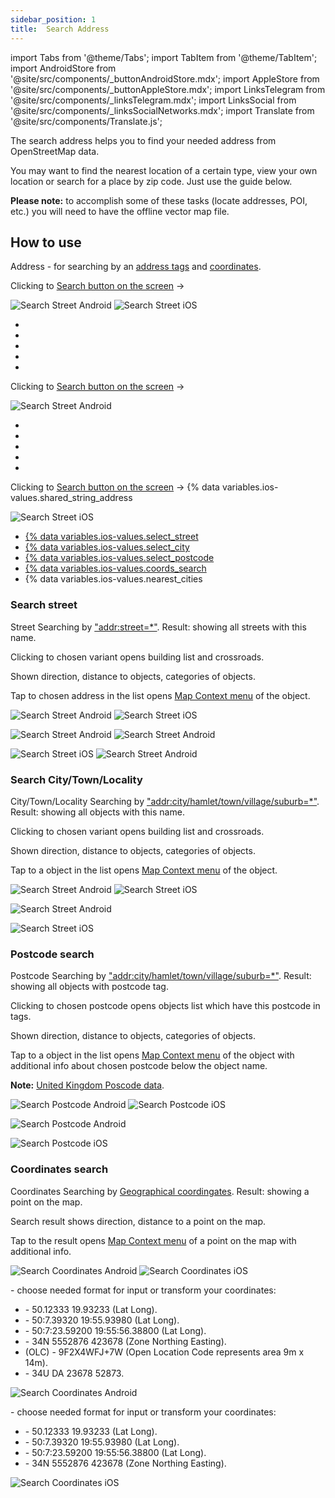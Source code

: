 ```yaml
---
sidebar_position: 1
title:  Search Address
---
```


import Tabs from '@theme/Tabs';
import TabItem from '@theme/TabItem';
import AndroidStore from '@site/src/components/_buttonAndroidStore.mdx';
import AppleStore from '@site/src/components/_buttonAppleStore.mdx';
import LinksTelegram from '@site/src/components/_linksTelegram.mdx';
import LinksSocial from '@site/src/components/_linksSocialNetworks.mdx';
import Translate from '@site/src/components/Translate.js';

The search address helps you to find your needed address from OpenStreetMap data.

You may want to find the nearest location of a certain type, view your own location or search for a place by zip code. Just use the guide below.

**Please note:** to accomplish some of these tasks (locate addresses, POI, etc.) you will need to have the offline vector map file.

## How to use

Address - for searching by an [address tags](https://wiki.openstreetmap.org/w/index.php?title=Key:addr) and [coordinates](https://en.wikipedia.org/wiki/Geographic_coordinate_system).

<Tabs groupId="operating-systems">

<TabItem value="def" label="Default" default>

Clicking to [Search button on the screen](/docs/documentation/widgets/map-buttons#search) -> <Translate android="true" ids="shared_string_address"/>

![Search Street Android](@site/static/img/search/street_search_android.png) ![Search Street iOS](@site/static/img/search/street_search_ios.png)

- [<Translate android="true" ids="search_street"/>](/docs/documentation/search/search-address#search-street)
- [<Translate android="true" ids="start_search_from_city"/>](/docs/documentation/search/search-address#search-citytownlocality)
- [<Translate android="true" ids="select_postcode"/>](/docs/documentation/search/search-address#postcode-search)
- [<Translate android="true" ids="coords_search"/>](/docs/documentation/search/search-address#coordinates-search)
- <Translate android="true" ids="nearest_cities"/>


</TabItem>

<TabItem value="android" label="Android">


Clicking to [Search button on the screen](/docs/documentation/widgets/map-buttons#search) -> <Translate android="true" ids="shared_string_address"/>

![Search Street Android](@site/static/img/search/street_search_android.png) 

- [<Translate android="true" ids="search_street"/>](/docs/documentation/search/search-address#search-street)
- [<Translate android="true" ids="start_search_from_city"/>](/docs/documentation/search/search-address#search-citytownlocality)
- [<Translate android="true" ids="select_postcode"/>](/docs/documentation/search/search-address#postcode-search)
- [<Translate android="true" ids="coords_search"/>](/docs/documentation/search/search-address#coordinates-search)
- <Translate android="true" ids="nearest_cities"/>

</TabItem>

<TabItem value="ios" label="iOS">

Clicking to [Search button on the screen](/docs/documentation/widgets/map-buttons#search) -> {% data variables.ios-values.shared_string_address

![Search Street iOS](@site/static/img/search/street_search_ios.png)

- [{% data variables.ios-values.select_street](/docs/documentation/search/search-address#search-street)
- [{% data variables.ios-values.select_city](/docs/documentation/search/search-address#search-citytownlocality)
- [{% data variables.ios-values.select_postcode](/docs/documentation/search/search-address#postcode-search)
- [{% data variables.ios-values.coords_search](/docs/documentation/search/search-address#coordinates-search)
- {% data variables.ios-values.nearest_cities

</TabItem>

</Tabs>

### Search street

Street Searching by ["addr:street=*"](https://wiki.openstreetmap.org/w/index.php?title=Key:addr). Result: showing all streets with this name.

Clicking to chosen variant opens building list and crossroads.

Shown direction, distance to objects, categories of objects.

Tap to chosen address in the list opens [Map Context menu](/docs/documentation/map/map-context-menu#select-an-object-short-tap) of the object.

<Tabs groupId="operating-systems">

<TabItem value="def" label="Default" default>

![Search Street Android](@site/static/img/search/street_search.png) ![Search Street iOS](@site/static/img/search/address_street_search_ios.png) 

</TabItem>

<TabItem value="android" label="Android">

![Search Street Android](@site/static/img/search/street_search.png) ![Search Street Android](@site/static/img/search/street_search_1.png)

</TabItem>

<TabItem value="ios" label="iOS">

![Search Street iOS](@site/static/img/search/address_street_search_ios.png) ![Search Street Android](@site/static/img/search/address_street_search_1_ios.png)


</TabItem>

</Tabs>

### Search City/Town/Locality


City/Town/Locality Searching by ["addr:city/hamlet/town/village/suburb=*"](https://wiki.openstreetmap.org/w/index.php?title=Key:addr). Result: showing all objects with this name.

Clicking to chosen variant opens building list and crossroads.

Shown direction, distance to objects, categories of objects.

Tap to a object in the list opens [Map Context menu](/docs/documentation/map/map-context-menu#select-an-object-short-tap) of the object.


<Tabs groupId="operating-systems">

<TabItem value="def" label="Default" default>

![Search Street Android](@site/static/img/search/town_search_android.png)  ![Search Street iOS](@site/static/img/search/town_search_ios.png)

</TabItem>

<TabItem value="android" label="Android">

![Search Street Android](@site/static/img/search/town_search_android.png) 

</TabItem>

<TabItem value="ios" label="iOS">

![Search Street iOS](@site/static/img/search/town_search_ios.png)

</TabItem>

</Tabs>


### Postcode search

Postcode Searching by ["addr:city/hamlet/town/village/suburb=*"](https://wiki.openstreetmap.org/w/index.php?title=Key:addr). Result: showing all objects with postcode tag.

Clicking to chosen postcode opens objects list which have this postcode in tags.

Shown direction, distance to objects, categories of objects.

Tap to a object in the list opens [Map Context menu](/docs/documentation/map/map-context-menu#select-an-object-short-tap) of the object with additional info about chosen postcode below the object name.

**Note:** [United Kingdom Poscode data](https://github.com/hvdwolf/OsmAnd-UKpostcodes/releases).

<Tabs groupId="operating-systems">

<TabItem value="def" label="Default" default>

![Search Postcode Android](@site/static/img/search/postcode_android.png)  ![Search Postcode iOS](@site/static/img/search/postcode_ios.png)

</TabItem>

<TabItem value="android" label="Android">

![Search Postcode Android](@site/static/img/search/postcode_android.png)

</TabItem>

<TabItem value="ios" label="iOS">

![Search Postcode iOS](@site/static/img/search/postcode_ios.png)

</TabItem>

</Tabs>


### Coordinates search

Coordinates Searching by [Geographical coordingates](https://en.wikipedia.org/wiki/Geographic_coordinate_system). Result: showing a point on the map.

Search result shows direction, distance to a point on the map.

Tap to the result opens [Map Context menu](/docs/documentation/map/map-context-menu#select-any-point-long-tap) of a point on the map with additional info.

<Tabs groupId="operating-systems">

<TabItem value="def" label="Default" default>

![Search Coordinates Android](@site/static/img/search/coordinates_search_android.png)  ![Search Coordinates iOS](@site/static/img/search/coordinates_search_ios.png)

</TabItem>

<TabItem value="android" label="Android">

<Translate android="true" ids="coordinates_format"/> - choose needed format for input or transform your coordinates:

- <Translate android="true" ids="navigate_point_format_D"/> - 50.12333  19.93233 (Lat Long).
- <Translate android="true" ids="navigate_point_format_DM"/> - 50:7.39320  19:55.93980 (Lat Long).
- <Translate android="true" ids="navigate_point_format_DMS"/> - 50:7:23.59200  19:55:56.38800 (Lat Long).
- <Translate android="true" ids="navigate_point_format_utm"/> - 34N 5552876  423678 (Zone Northing Easting).
- <Translate android="true" ids="navigate_point_format_olc"/> (OLC) - 9F2X4WFJ+7W (Open Location Code represents area 9m x 14m).
- <Translate android="true" ids="navigate_point_mgrs"/> - 34U DA 23678 52873.

![Search Coordinates Android](@site/static/img/search/coordinates_search_android.png)

</TabItem>

<TabItem value="ios" label="iOS">

<Translate android="true" ids="coordinates_format"/> - choose needed format for input or transform your coordinates:

- <Translate android="true" ids="navigate_point_format_D"/> - 50.12333  19.93233 (Lat Long).
- <Translate android="true" ids="navigate_point_format_DM"/> - 50:7.39320  19:55.93980 (Lat Long).
- <Translate android="true" ids="navigate_point_format_DMS"/> - 50:7:23.59200  19:55:56.38800 (Lat Long).
- <Translate android="true" ids="navigate_point_format_utm"/> - 34N 5552876  423678 (Zone Northing Easting).

![Search Coordinates iOS](@site/static/img/search/coordinates_search_ios.png)

</TabItem>

</Tabs>
